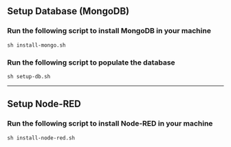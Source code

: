 ## Setup Database (MongoDB)

### Run the following script to install MongoDB in your machine

```
sh install-mongo.sh
```

### Run the following script to populate the database

```
sh setup-db.sh
```

---

## Setup Node-RED

### Run the following script to install Node-RED in your machine

```
sh install-node-red.sh
```
